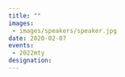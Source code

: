 ```yaml
---
title: ""
images:
 - images/speakers/speaker.jpg
date: 2020-02-07
events:
 - 2022mty
designation: 
---
```


